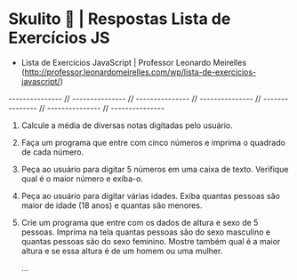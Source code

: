 # Skulito &#128193; | **Respostas** Lista de Exercícios JS

- Lista de Exercícios JavaScript | Professor Leonardo Meirelles (http://professor.leonardomeirelles.com/wp/lista-de-exercicios-javascript/)  

--------------- // --------------- // --------------- // --------------- // --------------- // --------------- // ---------------

1. Calcule a média de diversas notas digitadas pelo usuário.

2. Faça um programa que entre com cinco números e imprima o quadrado de cada número.

3. Peça ao usuário para digitar 5 números em uma caixa de texto. Verifique qual é o maior número e exiba-o.

4. Peça ao usuário para digitar várias idades. Exiba quantas pessoas são maior de idade (18 anos) e quantas são menores.

5. Crie um programa que entre com os dados de altura e sexo de 5 pessoas. Imprima na tela quantas pessoas são do sexo masculino e quantas pessoas são do sexo feminino. Mostre também qual é a maior altura e se essa altura é de um homem ou uma mulher.

    ...
